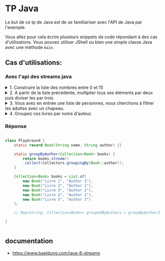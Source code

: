 # TP Java  

Le but de ce tp de Java est de se familiariser avec l'API de Java par l'exemple.

Vous allez pour cela écrire plusieurs snippets de code répondant à des cas d'utilisations. Vous pouvez utiliser JShell
ou bien une simple classe Java avec une méthode `main`.


## Cas d'utilisations:

### Avec l'api des streams java

<details> 

<summary> 1. Construire la liste des nombres entre 0 et 15 </summary>

### Réponse

```java

class PlayGround {

    static List<Integer> withListApi() {
        return Arrays.asList(0, 1, 2, 3, 4, 5, 6, 7, 8, 9, 10, 11, 12, 13, 14, 15);
    }

    static List<Integer> withAdvanceStreamApi() {
        return Stream.iterate(0, n -> n + 1)
            .limit(16)
            .toList();
    }
}

```

</details> 

<details> 

<summary> 2. A partir de la liste précédente, multiplier tous ses éléments par deux puis diviser les par trois </summary>

### Réponse

```java

class PlayGround {

    static List<Integer> withTwoSteps() {
        return Stream.iterate(0, n -> n + 1)
            .limit(16)
            .map(n -> n * 2) 
            .map(n -> n / 3)
            .toList();
    }

    // Little trick here, it does not change performance wise, since streams are lazy

    static List<Integer> withOneStep() {
        return Stream.iterate(0, n -> n + 1)
            .limit(16)
            .map(PlayGround::computation) 
            .toList();
    }


    static Integer computation(Integer n) {
        return n * 2 / 3;
    }
}

```

</details> 

<details> 

<summary> 3. Vous avez en entrée une liste de personnes, nous cherchons à filtrer les adultes avec un chapeau. </summary>

### Réponse

```java

class PlayGround {

    static record Person(
        String name,
        Integer age,
        Boolean hat
    ) {}

    static final int LEGAL_ADULT_AGE = 18;

    static Collection<String> filterAdultsWithHat(Collection<Person> persons, int legalAdultAge) {
        return persons
        .stream()
        .filter(person -> person.age >= legalAdultAge)
        .filter(person -> person.hat)
        .map(Person::name)
        .toList();

    }

    // PlayGround.filterAdultsWithHat(
    //     Arrays.asList(
    //     new PlayGround.Person("Tigran", 24, true),
    //     new PlayGround.Person("Antoine", 20, false),
    //     new PlayGround.Person("Chloé", 11, true)
    //     ),
    // 18)

}

```

</details> 

<details> 

<summary> 4. Groupez ces livres par noms d'auteur.<summary>

### Réponse

```java

class PlayGround {
    static record Book(String name, String author) {}

    static groupByAuthor(Collection<Book> books) {
        return books.stream()
        .collect(Collectors.groupingBy(Book::author));
    }

    Collection<Book> books = List.of(
        new Book("Livre 1", "Author 1"),
        new Book("Livre 2", "Author 1"),
        new Book("Livre 3", "Author 2"),
        new Book("Livre 4", "Author 1"),
        new Book("Livre 5", "Author 3")
    );

    // Map<String, Collection<Book>> groupedByAuthors = groupByAuthor(books);

}

```

</details> 


## documentation

 - https://www.baeldung.com/java-8-streams
